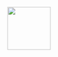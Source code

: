 <p align="center">
<a href="https://en.wikipedia.org/wiki/C_(programming_language)">
<img src="https://upload.wikimedia.org/wikipedia/commons/3/35/The_C_Programming_Language_logo.svg" width ="100" target="_blank">
</a>
</p>